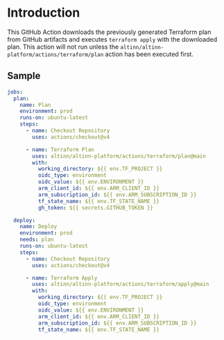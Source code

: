 # Introduction

This GitHub Action downloads the previously generated Terraform plan from GitHub artifacts and executes `terraform apply` with the downloaded plan. This action will not run unless the `altinn/altinn-platform/actions/terraform/plan` action has been executed first.

## Sample
```yaml
jobs:
  plan:
    name: Plan
    environment: prod
    runs-on: ubuntu-latest
    steps:
      - name: Checkout Repository
        uses: actions/checkout@v4

      - name: Terraform Plan
        uses: altinn/altinn-platform/actions/terraform/plan@main
        with:
          working_directory: ${{ env.TF_PROJECT }}
          oidc_type: environment
          oidc_value: ${{ env.ENVIRONMENT }}
          arm_client_id: ${{ env.ARM_CLIENT_ID }}
          arm_subscription_id: ${{ env.ARM_SUBSCRIPTION_ID }}
          tf_state_name: ${{ env.TF_STATE_NAME }}
          gh_token: ${{ secrets.GITHUB_TOKEN }}

  deploy:
    name: Deploy
    environment: prod
    needs: plan
    runs-on: ubuntu-latest
    steps:
      - name: Checkout Repository
        uses: actions/checkout@v4

      - name: Terraform Apply
        uses: altinn/altinn-platform/actions/terraform/apply@main
        with:
          working_directory: ${{ env.TF_PROJECT }}
          oidc_type: environment
          oidc_value: ${{ env.ENVIRONMENT }}
          arm_client_id: ${{ env.ARM_CLIENT_ID }}
          arm_subscription_id: ${{ env.ARM_SUBSCRIPTION_ID }}
          tf_state_name: ${{ env.TF_STATE_NAME }}

```